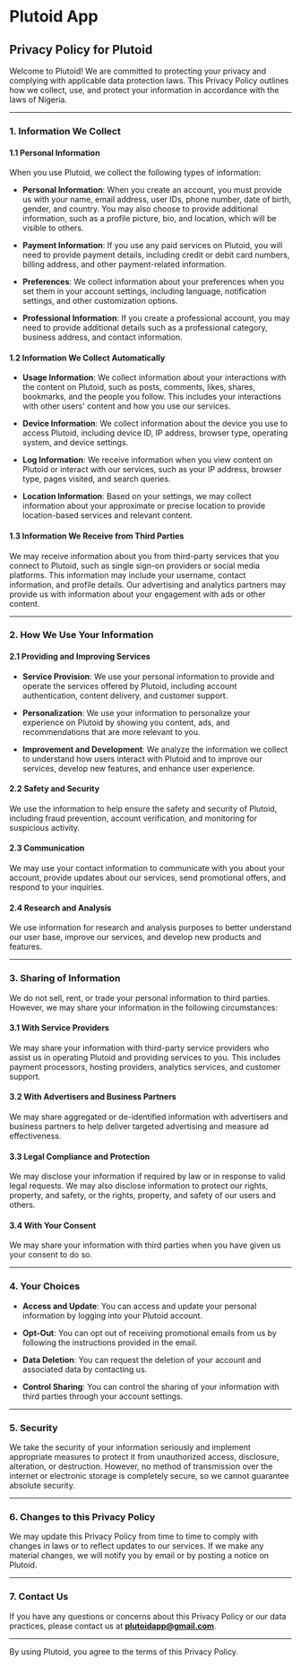 # Plutoid App

## Privacy Policy for Plutoid

Welcome to Plutoid! We are committed to protecting your privacy and complying with applicable data protection laws. This Privacy Policy outlines how we collect, use, and protect your information in accordance with the laws of Nigeria.

---

### 1. Information We Collect

#### 1.1 Personal Information

When you use Plutoid, we collect the following types of information:

- **Personal Information**: When you create an account, you must provide us with your name, email address, user IDs, phone number, date of birth, gender, and country. You may also choose to provide additional information, such as a profile picture, bio, and location, which will be visible to others.
  
- **Payment Information**: If you use any paid services on Plutoid, you will need to provide payment details, including credit or debit card numbers, billing address, and other payment-related information.

- **Preferences**: We collect information about your preferences when you set them in your account settings, including language, notification settings, and other customization options.

- **Professional Information**: If you create a professional account, you may need to provide additional details such as a professional category, business address, and contact information.

#### 1.2 Information We Collect Automatically

- **Usage Information**: We collect information about your interactions with the content on Plutoid, such as posts, comments, likes, shares, bookmarks, and the people you follow. This includes your interactions with other users' content and how you use our services.

- **Device Information**: We collect information about the device you use to access Plutoid, including device ID, IP address, browser type, operating system, and device settings.

- **Log Information**: We receive information when you view content on Plutoid or interact with our services, such as your IP address, browser type, pages visited, and search queries.

- **Location Information**: Based on your settings, we may collect information about your approximate or precise location to provide location-based services and relevant content.

#### 1.3 Information We Receive from Third Parties

We may receive information about you from third-party services that you connect to Plutoid, such as single sign-on providers or social media platforms. This information may include your username, contact information, and profile details. Our advertising and analytics partners may provide us with information about your engagement with ads or other content.

---

### 2. How We Use Your Information

#### 2.1 Providing and Improving Services

- **Service Provision**: We use your personal information to provide and operate the services offered by Plutoid, including account authentication, content delivery, and customer support.
  
- **Personalization**: We use your information to personalize your experience on Plutoid by showing you content, ads, and recommendations that are more relevant to you.

- **Improvement and Development**: We analyze the information we collect to understand how users interact with Plutoid and to improve our services, develop new features, and enhance user experience.

#### 2.2 Safety and Security

We use the information to help ensure the safety and security of Plutoid, including fraud prevention, account verification, and monitoring for suspicious activity.

#### 2.3 Communication

We may use your contact information to communicate with you about your account, provide updates about our services, send promotional offers, and respond to your inquiries.

#### 2.4 Research and Analysis

We use information for research and analysis purposes to better understand our user base, improve our services, and develop new products and features.

---

### 3. Sharing of Information

We do not sell, rent, or trade your personal information to third parties. However, we may share your information in the following circumstances:

#### 3.1 With Service Providers

We may share your information with third-party service providers who assist us in operating Plutoid and providing services to you. This includes payment processors, hosting providers, analytics services, and customer support.

#### 3.2 With Advertisers and Business Partners

We may share aggregated or de-identified information with advertisers and business partners to help deliver targeted advertising and measure ad effectiveness.

#### 3.3 Legal Compliance and Protection

We may disclose your information if required by law or in response to valid legal requests. We may also disclose information to protect our rights, property, and safety, or the rights, property, and safety of our users and others.

#### 3.4 With Your Consent

We may share your information with third parties when you have given us your consent to do so.

---

### 4. Your Choices

- **Access and Update**: You can access and update your personal information by logging into your Plutoid account.

- **Opt-Out**: You can opt out of receiving promotional emails from us by following the instructions provided in the email.

- **Data Deletion**: You can request the deletion of your account and associated data by contacting us.

- **Control Sharing**: You can control the sharing of your information with third parties through your account settings.

---

### 5. Security

We take the security of your information seriously and implement appropriate measures to protect it from unauthorized access, disclosure, alteration, or destruction. However, no method of transmission over the internet or electronic storage is completely secure, so we cannot guarantee absolute security.

---

### 6. Changes to this Privacy Policy

We may update this Privacy Policy from time to time to comply with changes in laws or to reflect updates to our services. If we make any material changes, we will notify you by email or by posting a notice on Plutoid.

---

### 7. Contact Us

If you have any questions or concerns about this Privacy Policy or our data practices, please contact us at **plutoidapp@gmail.com**.

---

By using Plutoid, you agree to the terms of this Privacy Policy.
